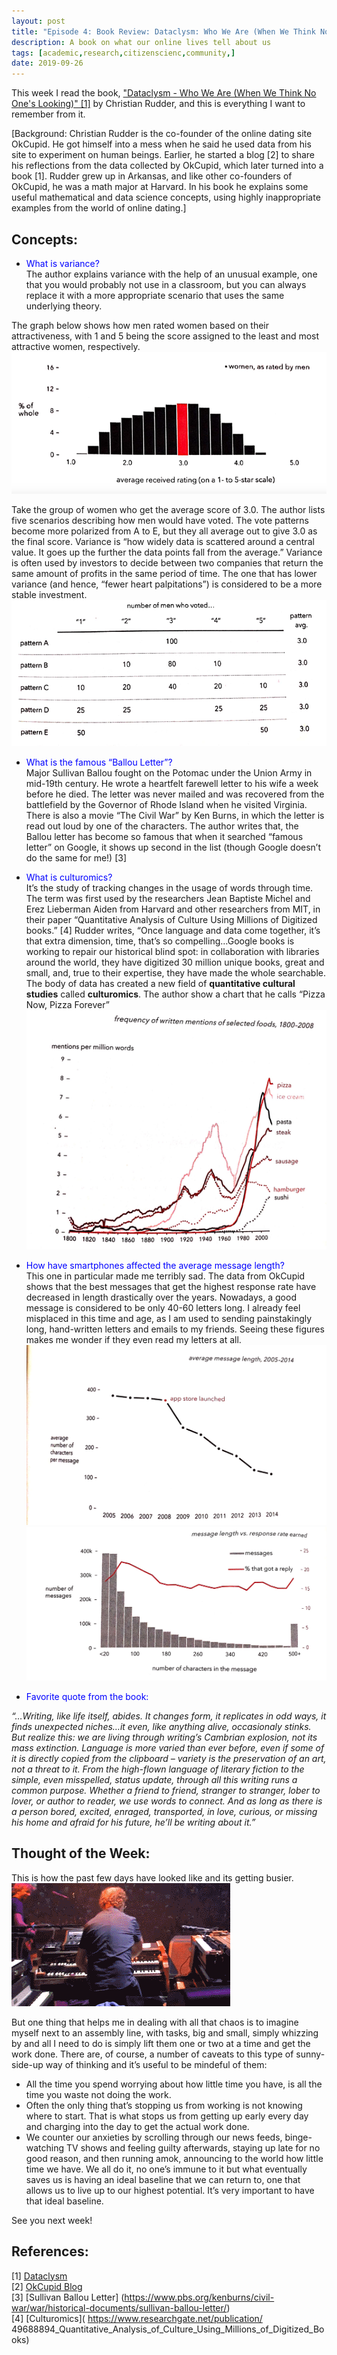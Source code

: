 ```yaml
---
layout: post
title: "Episode 4: Book Review: Dataclysm: Who We Are (When We Think No One's Looking) by Christian Rudder"
description: A book on what our online lives tell about us
tags: [academic,research,citizenscienc,community,]
date: 2019-09-26
---
```


This week I read the book, <a href="https://www.amazon.com/Dataclysm-When-Think-Ones-Looking/dp/B00M284HDO"> "Dataclysm - Who We Are (When We Think No One's Looking)" [1]</a> by Christian Rudder, and this is everything I want to remember from it.

[Background: Christian Rudder is the co-founder of the online dating site OkCupid. He got himself into a mess when he said he used data from his site to experiment on human beings. Earlier, he started a blog [2] to share his reflections from the data collected by OkCupid, which later turned into a book [1]. Rudder grew up in Arkansas, and like other co-founders of OkCupid, he was a math major at Harvard. In his book he explains some useful mathematical and data science concepts, using highly inappropriate examples from the world of online dating.]  

## Concepts:  
+ <span style="color:blue">What is variance?</span>  
The author explains variance with the help of an unusual example, one that you would probably not use in a classroom, but you can always replace it with a more appropriate scenario that uses the same underlying theory.  
  
The graph below shows how men rated women based on their attractiveness, with 1 and 5 being the score assigned to the least and most attractive women, respectively.   
![](assets/women_score.png)  

Take the group of women who get the average score of 3.0. The author lists five scenarios describing how men would have voted. The vote patterns become more polarized from A to E, but they all average out to give 3.0 as the final score. Variance is “how widely data is scattered around a central value. It goes up the further the data points fall from the average.” Variance is often used by investors to decide between two companies that return the same amount of profits in the same period of time. The one that has lower variance (and hence, “fewer heart palpitations”) is considered to be a more stable investment.  
![](assets/vote_patterns.png)  

+ <span style="color:blue">What is the famous “Ballou Letter”?</span>  
Major Sullivan Ballou fought on the Potomac under the Union Army in mid-19th century. He wrote a heartfelt farewell letter to his wife a week before he died. The letter was never mailed and was recovered from the battlefield by the Governor of Rhode Island when he visited Virginia. There is also a movie “The Civil War” by Ken Burns, in which the letter is read out loud by one of the characters. The author writes that, the Ballou letter has become so famous that when it searched “famous letter” on Google, it shows up second in the list (though Google doesn’t do the same for me!) [3]

+ <span style="color:blue">What is culturomics?</span>  
It’s the study of tracking changes in the usage of words through time. The term was first used by the researchers Jean Baptiste Michel and Erez Lieberman Aiden from Harvard and other researchers from MIT, in their paper “Quantitative Analysis of Culture Using Millions of Digitized books.” [4] Rudder writes, “Once language and data come together, it’s that extra dimension, time, that’s so compelling…Google books is working to repair our historical blind spot: in collaboration with libraries around the world, they have digitized 30 million unique books, great and small, and, true to their expertise, they have made the whole searchable. The body of data has created a new field of **quantitative cultural studies** called **culturomics**. The author show a chart that he calls “Pizza Now, Pizza Forever”  
![](assets/word_use.jpg)

+ <span style="color:blue">How have smartphones affected the average message length?</span>  
This one in particular made me terribly sad. The data from OkCupid shows that the best messages that get the highest response rate have decreased in length drastically over the years. Nowadays, a good message is considered to be only 40-60 letters long. I already feel misplaced in this time and age, as I am used to sending painstakingly long, hand-written letters and emails to my friends. Seeing these figures makes me wonder if they even read my letters at all.  
![](assets/app_store.jpg)
![](assets/word_length.jpg)
   

+ <span style="color:blue">Favorite quote from the book:</span>  

*“…Writing, like life itself, abides. It changes form, it replicates in odd ways, it finds unexpected niches…it even, like anything alive, occasionaly stinks. But realize this: we are living through writing’s Cambrian explosion, not its mass extinction. Language is more varied than ever before, even if some of it is directly copied from the clipboard – variety is the preservation of an art, not a threat to it. From the high-flown language of literary fiction to the simple, even misspelled, status update, through all this writing runs a common purpose. Whether a friend to friend, stranger to stranger, lober to lover, or author to reader, we use words to connect. And as long as there is a person bored, excited, enraged, transported, in love, curious, or missing his home and afraid for his future, he’ll be writing about it.”*

## Thought of the Week:  
This is how the past few days have looked like and its getting busier.  
![](assets/giphy.gif)

But one thing that helps me in dealing with all that chaos is to imagine myself next to an assembly line, with tasks, big and small, simply whizzing by and all I need to do is simply lift them one or two at a time and get the work done. There are, of course, a number of caveats to this type of sunny-side-up way of thinking and it’s useful to be mindeful of them:  

-	All the time you spend worrying about how little time you have, is all the time you waste not doing the work.
-	Often the only thing that’s stopping us from working is not knowing where to start. That is what stops us from getting up early every day and charging into the day to get the actual work done.
-	We counter our anxieties by scrolling through our news feeds, binge-watching TV shows and feeling guilty afterwards, staying up late for no good reason, and then running amok, announcing to the world how little time we have. We all do it, no one’s immune to it but what eventually saves us is having an ideal baseline that we can return to, one that allows us to live up to our highest potential. It’s very important to have that ideal baseline.  
  
See you next week!

## References:
[1] [Dataclysm]( https://www.amazon.com/Dataclysm-When-Think-Ones-Looking/dp/B00M284HDO)  
[2] [OkCupid Blog]( https://theblog.okcupid.com/)  
[3] [Sullivan Ballou Letter] (https://www.pbs.org/kenburns/civil-war/war/historical-documents/sullivan-ballou-letter/)  
[4] [Culturomics]( https://www.researchgate.net/publication/  49688894_Quantitative_Analysis_of_Culture_Using_Millions_of_Digitized_Books)  


